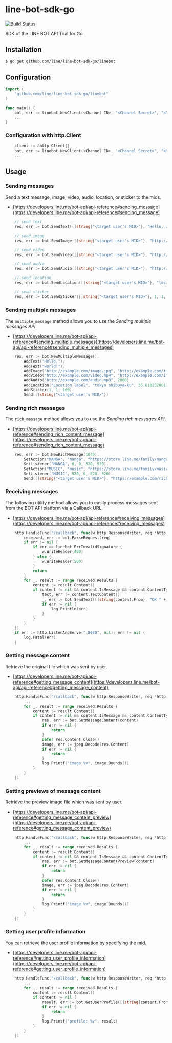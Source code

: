 # line-bot-sdk-go

[![Build Status](https://travis-ci.org/line/line-bot-sdk-go.svg?branch=master)](https://travis-ci.org/line/line-bot-sdk-go)

SDK of the LINE BOT API Trial for Go

## Installation ##

```sh
$ go get github.com/line/line-bot-sdk-go/linebot
```

## Configuration ##

```go
import (
	"github.com/line/line-bot-sdk-go/linebot"
)

func main() {
	bot, err := linebot.NewClient(<Channel ID>, "<Channel Secret>", "<MID>")
	...
}

```

### Configuration with http.Client ###

```go
	client := &http.Client{}
	bot, err := linebot.NewClient(<Channel ID>, "<Channel Secret>", "<MID>", linebot.WithHTTPClient(client))
	...
```

## Usage ##

### Sending messages ###

Send a text message, image, video, audio, location, or sticker to the mids.

- [https://developers.line.me/bot-api/api-reference#sending_message](https://developers.line.me/bot-api/api-reference#sending_message)

```go
	// send text
	res, err := bot.SendText([]string{"<target user's MID>"}, "Hello, world!")

	// send image
	res, err := bot.SendImage([]string{"<target user's MID>"}, "http://example.com/image.jpg", "http://example.com/image_preview.jpg")

	// send video
	res, err := bot.SendVideo([]string{"<target user's MID>"}, "http://example.com/video.mp4", "http://example.com/image_preview.jpg")

	// send audio
	res, err := bot.SendAudio([]string{"<target user's MID>"}, "http://example.com/audio.mp3", 2000)

	// send location
	res, err := bot.SendLocation([]string{"<target user's MID>"}, "location label", "tokyo shibuya-ku", 35.661777, 139.704051)

	// send sticker
	res, err := bot.SendSticker([]string{"<target user's MID>"}, 1, 1, 100)
```

### Sending multiple messages ###

The `multiple_message` method allows you to use the _Sending multiple messages API_.

- [https://developers.line.me/bot-api/api-reference#sending_multiple_messages](https://developers.line.me/bot-api/api-reference#sending_multiple_messages)

```go
	res, err := bot.NewMultipleMessage().
		AddText("Hello,").
		AddText("world!").
		AddImage("http://example.com/image.jpg", "http://example.com/image_preview.jpg")
		AddVideo("http://example.com/video.mp4", "http://example.com/image_preview.jpg")
		AddAudio("http://example.com/audio.mp3", 2000)
		AddLocation("Location label", "tokyo shibuya-ku", 35.61823286112982, 139.72824096679688).
		AddSticker(1, 1, 100).
		Send([]string{"<target user's MID>"})
```

### Sending rich messages ###

The `rich_message` method allows you to use the _Sending rich messages API_.

- [https://developers.line.me/bot-api/api-reference#sending_rich_content_message](https://developers.line.me/bot-api/api-reference#sending_rich_content_message)

```go
	res, err := bot.NewRichMessage(1040).
		SetAction("MANGA", "manga", "https://store.line.me/family/manga/en").
		SetListener("MANGA", 0, 0, 520, 520).
		SetAction("MUSIC", "music", "https://store.line.me/family/music/en").
		SetListener("MUSIC", 520, 0, 520, 520).
		Send([]string{"<target user's MID>"}, "https://example.com/rich-image/foo", "This is a alt text.")
```

### Receiving messages ###

The following utility method allows you to easily process messages sent from the BOT API platform via a Callback URL.

- [https://developers.line.me/bot-api/api-reference#receiving_messages](https://developers.line.me/bot-api/api-reference#receiving_messages)

```go
	http.HandleFunc("/callback", func(w http.ResponseWriter, req *http.Request) {
		received, err := bot.ParseRequest(req)
		if err != nil {
			if err == linebot.ErrInvalidSignature {
				w.WriteHeader(400)
			} else {
				w.WriteHeader(500)
			}
			return
		}
		for _, result := range received.Results {
			content := result.Content()
			if content != nil && content.IsMessage && content.ContentType == linebot.ContentTypeText {
				text, err := content.TextContent()
				_, err := bot.SendText([]string{content.From}, "OK " + text.Text)
				if err != nil {
					log.Println(err)
				}
			}
		}
	})
	if err := http.ListenAndServe(":8080", nil); err != nil {
		log.Fatal(err)
	}
```

### Getting message content ###

Retrieve the original file which was sent by user.

- [https://developers.line.me/bot-api/api-reference#getting_message_content](https://developers.line.me/bot-api/api-reference#getting_message_content)

```go
	http.HandleFunc("/callback", func(w http.ResponseWriter, req *http.Request) {
		...
		for _, result := range received.Results {
			content := result.Content()
			if content != nil && content.IsMessage && content.ContentType == linebot.ContentTypeImage {
				res, err := bot.GetMessageContent(content)
				if err != nil {
					return
				}
				defer res.Content.Close()
				image, err := jpeg.Decode(res.Content)
				if err != nil {
					return
				}
				log.Printf("image %v", image.Bounds())
			}
		}
	})
```

### Getting previews of message content ###

Retrieve the preview image file which was sent by user.

- [https://developers.line.me/bot-api/api-reference#getting_message_content_preview](https://developers.line.me/bot-api/api-reference#getting_message_content_preview)

```go
	http.HandleFunc("/callback", func(w http.ResponseWriter, req *http.Request) {
		...
		for _, result := range received.Results {
			content := result.Content()
			if content != nil && content.IsMessage && content.ContentType == linebot.MessageContentTypeImage {
				res, err := bot.GetMessageContentPreview(content)
				if err != nil {
					return
				}
				defer res.Content.Close()
				image, err := jpeg.Decode(res.Content)
				if err != nil {
					return
				}
				log.Printf("image %v", image.Bounds())
			}
		}
	})
```

### Getting user profile information ###

You can retrieve the user profile information by specifying the mid.

- [https://developers.line.me/bot-api/api-reference#getting_user_profile_information](https://developers.line.me/bot-api/api-reference#getting_user_profile_information)

```go
	http.HandleFunc("/callback", func(w http.ResponseWriter, req *http.Request) {
		...
		for _, result := range received.Results {
			content := result.Content()
			if content != nil {
				result, err := bot.GetUserProfile([]string{content.From})
				if err != nil {
					return
				}
				log.Printf("profile: %v", result)
			}
		}
	})
```
